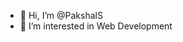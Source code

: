 - 👋 Hi, I’m @PakshalS
- 👀 I’m interested in Web Development



<!---
PakshalS/PakshalS is a ✨ special ✨ repository because its `README.md` (this file) appears on your GitHub profile.
You can click the Preview link to take a look at your changes.
--->
